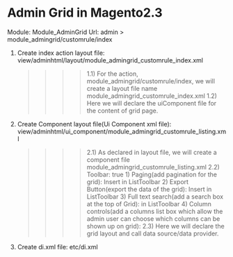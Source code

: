 # Admin Grid in Magento2.3

Module: Module_AdminGrid
Url: admin > module_admingrid/customrule/index

1. Create index action layout file: view/adminhtml/layout/module_admingrid_customrule_index.xml
   
   >>>> 1.1) For the action, module_admingrid/customrule/index, we will create a layout file name module_admingrid_customrule_index.xml
        1.2) Here we will declare the uiComponent file for the content of grid page. 
  
2. Create Component layout file(Ui Component xml file): view/adminhtml/ui_component/module_admingrid_customrule_listing.xml

    >>>> 2.1) As declared in layout file, we will create a component file module_admingrid_customrule_listing.xml
         2.2) Toolbar: <listingToolbar name="listing_top">
                       <settings>
                       <sticky>true</sticky>
                       </settings>
                       <bookmark name="bookmarks"/>
                       <columnsControls name="columns_controls"/>
                       <filters name="listing_filters"/>
                       <paging name="listing_paging"/>
                       </listingToolbar>
                1) Paging(add pagination for the grid): Insert <paging name="listing_paging"/> in ListToolbar <listingToolbar name="listing_top">
                2) Export Button(export the data of the grid): Insert <exportButton name="export_button"/> in ListToolbar <listingToolbar name="listing_top">
                3) Full text search(add a search box at the top of Grid): <filterSearch name="fulltext"/> in ListToolbar
                4) Column controls(add a columns list box which allow the admin user can choose which columns can be shown up on grid):
                       <columnsControls name="columns_controls"/>
         2.3) Here we will declare the grid layout and call data source/data provider.        
                       

3. Create di.xml file: etc/di.xml

    >>>> 